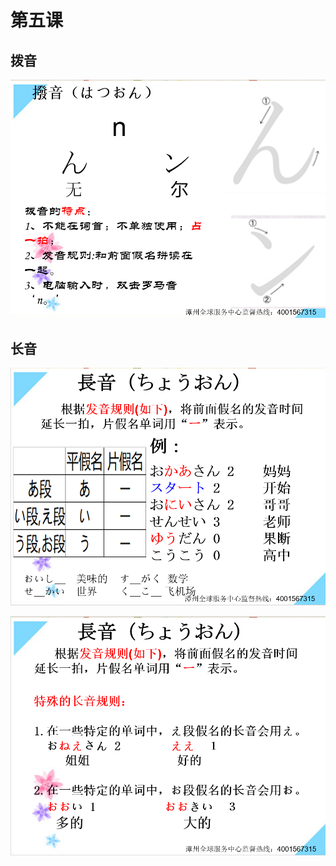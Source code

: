 # 第五课
## 拨音
![](_v_images/_1526282370_24773.png)

## 长音
![](_v_images/_1526282412_10233.png)

![](_v_images/_1526282450_3201.png)

